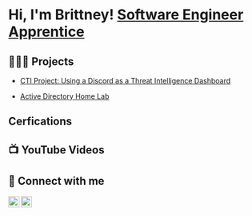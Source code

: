 <h1>Hi, I'm Brittney!  <a href="https://www.linkedin.com/in/brittney-lightfoot/">Software Engineer Apprentice</a>
<h2>👩🏾‍💻 Projects</h2>

  - [CTI Project: Using a Discord as a Threat Intelligence Dashboard](https://github.com/laburl1/Algorithms-Practice)

  - [Active Directory Home Lab](https://github.com/laburl4chan-Image-Analysis-Middleware-C964) <b><i> </b></i>

<h2> Cerfications <h2>


<h2>📺 YouTube Videos</h2>



<h2> 🤳 Connect with me</h2>

[<img align="left" alt="BrittneyLightfoot | YouTube" width="22px" src="https://cdn.jsdelivr.net/npm/simple-icons@v3/icons/youtube.svg" />][youtube]
[<img align="left" alt="Brittney-Lightfoot | LinkedIn" width="22px" src="https://cdn.jsdelivr.net/npm/simple-icons@v3/icons/linkedin.svg" />][linkedin]


[twitter]: https://twitter.com/joshmadakor
[youtube]: https://www.youtube.com/c/joshmadakor
[instagram]: https://www.instagram.com/joshmadakor/
[linkedin]: https://linkedin.com/in/joshmadakor

<!--
**joshmadakor1/joshmadakor1** is a ✨ _special_ ✨ repository because its `README.md` (this file) appears on your GitHub profile.

Here are some ideas to get you started:

- 🔭 I’m currently working on ...
- 🌱 I’m currently learning ...
- 👯 I’m looking to collaborate on ...
- 🤔 I’m looking for help with ...
- 💬 Ask me about ...
- 📫 How to reach me: ...
- 😄 Pronouns: ...
- ⚡ Fun fact: ...
-->
